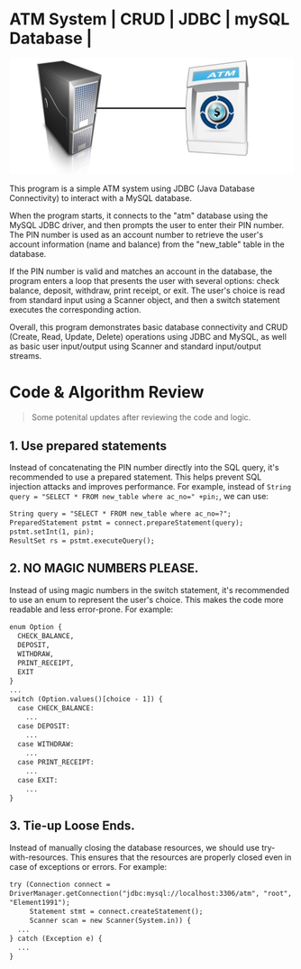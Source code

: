 # ATM System | CRUD | JDBC | mySQL Database | 

![](images/ATM-Database-System.jpeg)

This program is a simple ATM system using JDBC (Java Database Connectivity) to interact with a MySQL database.

When the program starts, it connects to the "atm" database using the MySQL JDBC driver, and then prompts the user to enter their PIN number. The PIN number is used as an account number to retrieve the user's account information (name and balance) from the "new_table" table in the database.

If the PIN number is valid and matches an account in the database, the program enters a loop that presents the user with several options: check balance, deposit, withdraw, print receipt, or exit. The user's choice is read from standard input using a Scanner object, and then a switch statement executes the corresponding action.

Overall, this program demonstrates basic database connectivity and CRUD (Create, Read, Update, Delete) operations using JDBC and MySQL, as well as basic user input/output using Scanner and standard input/output streams.

# Code & Algorithm Review 
> Some potenital updates after reviewing the code and logic.

## 1. Use prepared statements
Instead of concatenating the PIN number directly into the SQL query, it's recommended to use a prepared statement. This helps prevent SQL injection attacks and improves performance. For example, instead of `String query = "SELECT * FROM new_table where ac_no=" +pin;`, we can use:
```
String query = "SELECT * FROM new_table where ac_no=?";
PreparedStatement pstmt = connect.prepareStatement(query);
pstmt.setInt(1, pin);
ResultSet rs = pstmt.executeQuery();
```

## 2. NO MAGIC NUMBERS PLEASE.
Instead of using magic numbers in the switch statement, it's recommended to use an enum to represent the user's choice. This makes the code more readable and less error-prone. For example:
```
enum Option {
  CHECK_BALANCE,
  DEPOSIT,
  WITHDRAW,
  PRINT_RECEIPT,
  EXIT
}
...
switch (Option.values()[choice - 1]) {
  case CHECK_BALANCE:
    ...
  case DEPOSIT:
    ...
  case WITHDRAW:
    ...
  case PRINT_RECEIPT:
    ...
  case EXIT:
    ...
}
```

## 3. Tie-up Loose Ends.
Instead of manually closing the database resources, we should use try-with-resources. This ensures that the resources are properly closed even in case of exceptions or errors. For example:
```
try (Connection connect = DriverManager.getConnection("jdbc:mysql://localhost:3306/atm", "root", "Element1991");
     Statement stmt = connect.createStatement();
     Scanner scan = new Scanner(System.in)) {
  ...
} catch (Exception e) {
  ...
}

```
















